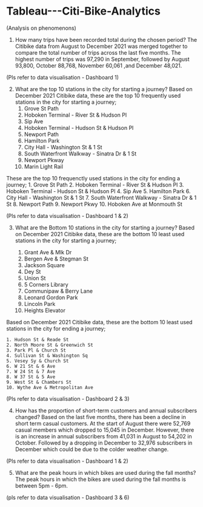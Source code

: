 # Tableau---Citi-Bike-Analytics
(Analysis on phenomenons)

1. How many trips have been recorded total during the chosen period? 
The Citibike data from August to December 2021 was merged together to compare the total number of trips across the last five months.
The highest number of trips was 97,290 in September, followed by August 93,800, October 88,768,  November 60,061 ,and December 48,021.  

(Pls refer to data visualisation - Dashboard 1) 

<div class='tableauPlaceholder' id='viz1644836209167' style='position: relative'><object class='tableauViz'  style='display:none;'><param name='host_url' value='https%3A%2F%2Fpublic.tableau.com%2F' /> <param name='embed_code_version' value='3' /> <param name='site_root' value='' /><param name='name' value='CitibikeNYCAnalytics-DataVisualisation1&#47;TotalNumberofTripsfromAug-Dec21chart' /><param name='tabs' value='no' /><param name='toolbar' value='yes' /><param name='animate_transition' value='yes' /><param name='display_static_image' value='yes' /><param name='display_spinner' value='yes' /><param name='display_overlay' value='yes' /><param name='display_count' value='yes' /><param name='language' value='en-US' /></object></div>                <script type='text/javascript'>                    var divElement = document.getElementById('viz1644836209167');                    var vizElement = divElement.getElementsByTagName('object')[0];                    vizElement.style.width='100%';vizElement.style.height=(divElement.offsetWidth*0.75)+'px';                    var scriptElement = document.createElement('script');                    scriptElement.src = 'https://public.tableau.com/javascripts/api/viz_v1.js';                    vizElement.parentNode.insertBefore(scriptElement, vizElement);                </script>

2. What are the top 10 stations in the city for starting a journey? 
Based on December 2021 Citibike data, these are the top 10 frequently used stations in the city for starting a journey;
    1. Grove St Path
    2. Hoboken Terminal - River St & Hudson Pl
    3. Sip Ave
    4. Hoboken Terminal - Hudson St & Hudson Pl
    5. Newport Path
    6. Hamilton Park
    7. City Hall - Washington St & 1 St
    8. South Waterfront Walkway - Sinatra Dr & 1 St
    9. Newport Pkway
    10. Marin Light Rail


These are the top 10 frequenctly used stations in the city for ending a journey;
    1. Grove St Path
    2. Hoboken Terminal - River St & Hudson Pl
    3. Hoboken Terminal - Hudson St & Hudson Pl
    4. Sip Ave
    5. Hamilton Park
    6. City Hall - Washington St & 1 St
    7. South Waterfront Walkway - Sinatra Dr & 1 St
    8. Newport Path
    9. Newport Pkwy
    10. Hoboken Ave at Monmouth St

(Pls refer to data visualisation - Dashboard 1 & 2) 

3. What are the Bottom 10 stations in the city for starting a journey?
Based on December 2021 Citibike data, these are the bottom 10 least used stations in the city for starting a journey;

    1. Grant Ave & Mlk Dr
    2. Bergen Ave & Stegman St
    3. Jackson Square
    4. Dey St
    5. Union St
    6. 5 Corners Library
    7. Communipaw & Berry Lane
    8. Leonard Gordon Park
    9. Lincoln Park
    10. Heights Elevator

Based on December 2021 Citibike data, these are the bottom 10 least used stations in the city for ending a journey;

    1. Hudson St & Reade St
    2. North Moore St & Greenwich St
    3. Park Pl & Church St
    4. Sullivan St & Washington Sq
    5. Vesey Sy & Church St
    6. W 21 St & 6 Ave
    7. W 24 St & 7 Ave
    8. W 37 St & 5 Ave
    9. West St & Chambers St
    10. Wythe Ave & Metropolitan Ave

(Pls refer to data visualisation - Dashboard 2 & 3)

4. How has the proportion of short-term customers and annual subscribers changed? 
Based on the last five months, there has been a decline in short term casual customers. At the start of August there were 52,769 casual members which dropped to 15,045 in December. 
However, there is an increase in annual subscribers from 41,031 in August to 54,202 in October. Followed by a dropping in December to 32,976 subscribers in December which could be due to the colder weather change. 

(Pls refer to data visualisation - Dashboard 1 & 2)


5. What are the peak hours in which bikes are used during the fall months? 
The peak hours in which the bikes are used during the fall months is between 5pm - 6pm. 

(pls refer to data visualisation - Dashboard 3 & 6)
